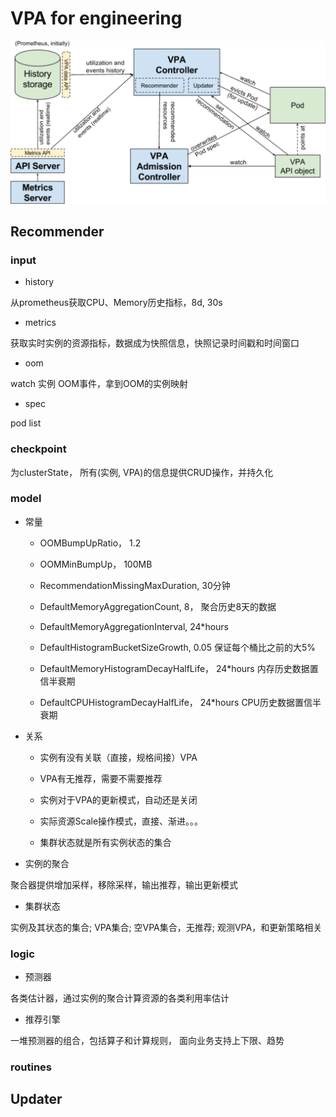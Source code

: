 # VPA for engineering


![vpa](vpa.png)

## Recommender

### input 

- history 

从prometheus获取CPU、Memory历史指标，8d, 30s

- metrics 

获取实时实例的资源指标，数据成为快照信息，快照记录时间戳和时间窗口

- oom 

watch 实例 OOM事件，拿到OOM的实例映射

- spec

pod list


### checkpoint

为clusterState， 所有(实例, VPA)的信息提供CRUD操作，并持久化


### model

- 常量

    * OOMBumpUpRatio， 1.2

    * OOMMinBumpUp， 100MB

    * RecommendationMissingMaxDuration, 30分钟
    
    * DefaultMemoryAggregationCount, 8， 聚合历史8天的数据
    
    * DefaultMemoryAggregationInterval, 24*hours
    
    * DefaultHistogramBucketSizeGrowth, 0.05 保证每个桶比之前的大5%
    
    * DefaultMemoryHistogramDecayHalfLife， 24*hours 内存历史数据置信半衰期
    
    * DefaultCPUHistogramDecayHalfLife， 24*hours CPU历史数据置信半衰期
       
  
- 关系

    * 实例有没有关联（直接，规格间接）VPA
    
    * VPA有无推荐，需要不需要推荐
    
    * 实例对于VPA的更新模式，自动还是关闭
    
    * 实际资源Scale操作模式，直接、渐进。。。
    
    * 集群状态就是所有实例状态的集合


- 实例的聚合

聚合器提供增加采样，移除采样，输出推荐，输出更新模式


- 集群状态

实例及其状态的集合; VPA集合; 空VPA集合，无推荐; 观测VPA，和更新策略相关

### logic

- 预测器

各类估计器，通过实例的聚合计算资源的各类利用率估计

- 推荐引擎

一堆预测器的组合，包括算子和计算规则， 面向业务支持上下限、趋势


### routines

## Updater




<!--
https://medium.com/@ymb002/vertical-pod-autoscaling-right-sizing-your-pods-18af3a0d5184
-->